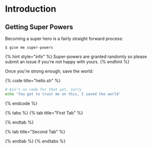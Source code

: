 # Introduction

## Getting Super Powers

Becoming a super hero is a fairly straight forward process:

```
$ give me super-powers
```

{% hint style="info" %}
 Super-powers are granted randomly so please submit an issue if you're not happy with yours.
{% endhint %}

Once you're strong enough, save the world:

{% code title="hello.sh" %}
```bash
# Ain't no code for that yet, sorry
echo 'You got to trust me on this, I saved the world'
```
{% endcode %}

{% tabs %}
{% tab title="First Tab" %}

{% endtab %}

{% tab title="Second Tab" %}

{% endtab %}
{% endtabs %}



